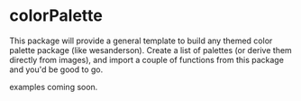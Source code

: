 # colorPalette

This package will provide a general template to build any themed color palette package (like wesanderson). Create a list of palettes (or derive them directly from images), and import a couple of functions from this package and you'd be good to go.

examples coming soon.
